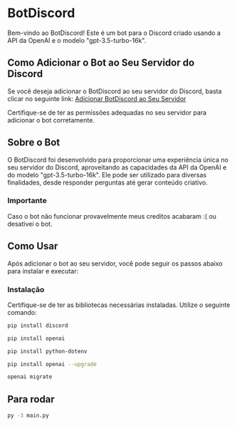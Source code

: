 # BotDiscord

Bem-vindo ao BotDiscord! Este é um bot para o Discord criado usando a API da OpenAI e o modelo "gpt-3.5-turbo-16k".

## Como Adicionar o Bot ao Seu Servidor do Discord

Se você deseja adicionar o BotDiscord ao seu servidor do Discord, basta clicar no seguinte link: [Adicionar BotDiscord ao Seu Servidor](https://discord.com/api/oauth2/authorize?client_id=1181312497106559017&permissions=8&scope=bot)

Certifique-se de ter as permissões adequadas no seu servidor para adicionar o bot corretamente.

## Sobre o Bot

O BotDiscord foi desenvolvido para proporcionar uma experiência única no seu servidor do Discord, aproveitando as capacidades da API da OpenAI e do modelo "gpt-3.5-turbo-16k". Ele pode ser utilizado para diversas finalidades, desde responder perguntas até gerar conteúdo criativo.

### Importante

Caso o bot não funcionar provavelmente meus creditos acabaram :( ou desativei o bot.

## Como Usar

Após adicionar o bot ao seu servidor, você pode seguir os passos abaixo para instalar e executar:

### Instalação

Certifique-se de ter as bibliotecas necessárias instaladas. Utilize o seguinte comando:

```bash
pip install discord
```
```bash
pip install openai
```
```bash
pip install python-dotenv
```
```bash
pip install openai --upgrade
```
```bash
openai migrate
```
## Para rodar
```bash
py -3 main.py
```
